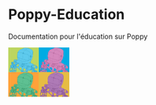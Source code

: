 # Poppy-Education
Documentation pour l'éducation sur Poppy 

<img src="Images/Poppy-color.png" alt="Poppy-PopArt" style="height: 100px;"/>
